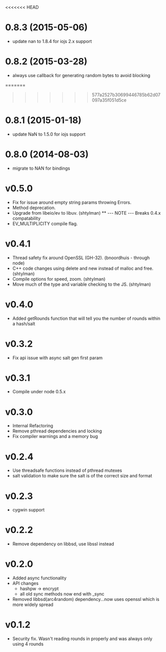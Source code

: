 <<<<<<< HEAD
# 0.8.3 (2015-05-06)

  * update nan to 1.8.4 for iojs 2.x support

# 0.8.2 (2015-03-28)

  * always use callback for generating random bytes to avoid blocking

=======
>>>>>>> 577a2527b30699446785b62d07097a35f051d5ce
# 0.8.1 (2015-01-18)
  * update NaN to 1.5.0 for iojs support

# 0.8.0 (2014-08-03)
  * migrate to NAN for bindings

# v0.5.0
  * Fix for issue around empty string params throwing Errors.
  * Method deprecation.
  * Upgrade from libeio/ev to libuv. (shtylman)
  ** --- NOTE --- Breaks 0.4.x compatability
  * EV_MULTIPLICITY compile flag.

# v0.4.1
  * Thread safety fix around OpenSSL (GH-32). (bnoordhuis - through node)
  * C++ code changes using delete and new instead of malloc and free. (shtylman)
  * Compile options for speed, zoom. (shtylman)
  * Move much of the type and variable checking to the JS. (shtylman)

# v0.4.0
  * Added getRounds function that will tell you the number of rounds within a hash/salt

# v0.3.2
  * Fix api issue with async salt gen first param

# v0.3.1
  * Compile under node 0.5.x

# v0.3.0
  * Internal Refactoring
  * Remove pthread dependencies and locking
  * Fix compiler warnings and a memory bug

# v0.2.4
  * Use threadsafe functions instead of pthread mutexes
  * salt validation to make sure the salt is of the correct size and format

# v0.2.3
  * cygwin support

# v0.2.2
  * Remove dependency on libbsd, use libssl instead

# v0.2.0
  * Added async functionality
  * API changes
    * hashpw -> encrypt
    * all old sync methods now end with _sync
  * Removed libbsd(arc4random) dependency...now uses openssl which is more widely spread

# v0.1.2
  * Security fix. Wasn't reading rounds in properly and was always only using 4 rounds
